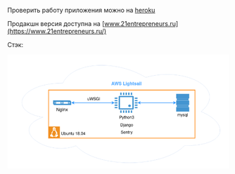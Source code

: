 Проверить работу приложения можно на [heroku](https://entrepreneurs-hh.herokuapp.com/)

Продакшн версия доступна на [www.21entrepreneurs.ru](https://www.21entrepreneurs.ru/)

 Стэк:
 
 ![stack img](21hh_stack.png)